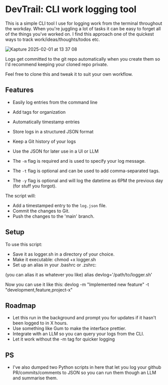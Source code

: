 # DevTrail: CLI work logging tool

This is a simple CLI tool I use for logging work from the terminal throughout the workday. When you're juggling a lot of tasks it can be easy to forget all of the things you've worked on. I find this approach one of the quickest ways to track work/ideas/thoughts/todos etc.

![Kapture 2025-02-01 at 13 37 08](https://github.com/user-attachments/assets/e35757dc-1f55-4181-805d-ebd25b2700c5)

Logs get committed to the git repo automatically when you create them so I'd recommend keeping your cloned repo private.

Feel free to clone this and tweak it to suit your own workflow.

## Features

- Easily log entries from the command line
- Add tags for organization
- Automatically timestamp entries
- Store logs in a structured JSON format
- Keep a Git history of your logs
- Use the JSON for later use in a UI or LLM

- The `-m` flag is required and is used to specify your log message.
- The `-t` flag is optional and can be used to add comma-separated tags.
- The `-y` flag is optional and will log the datetime as 6PM the previous day (for stuff you forgot).

The script will:

- Add a timestamped entry to the `log.json` file.
- Commit the changes to Git.
- Push the changes to the 'main' branch.

## Setup

To use this script:

- Save it as logger.sh in a directory of your choice.
- Make it executable: chmod +x logger.sh
- Set up an alias in your .bashrc or .zshrc:

(you can alias it as whatever you like)
alias devlog='/path/to/logger.sh'

Now you can use it like this:
devlog -m "Implemented new feature" -t "development,feature,project-x"

## Roadmap

- Let this run in the background and prompt you for updates if it hasn't been logged to in X hours.
- Use something like Gum to make the interface prettier.
- Integrate with an LLM so you can query your logs from the CLI.
- Let it work without the -m tag for quicker logging

## PS

- I've also dumped two Python scripts in here that let you log your github PR/commits/comments to JSON so you can run them though an LLM and summarise them.
